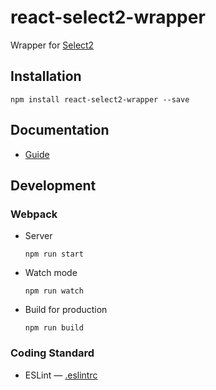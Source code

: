 # react-select2-wrapper

Wrapper for [Select2](https://select2.github.io/)

## Installation

```
npm install react-select2-wrapper --save
```

## Documentation

- [Guide](/guide)

## Development

### Webpack

- Server
  ```
  npm run start
  ```

- Watch mode
  ```
  npm run watch
  ```

- Build for production
  ```
  npm run build
  ```

### Coding Standard

- ESLint — [.eslintrc](./.eslintrc)
